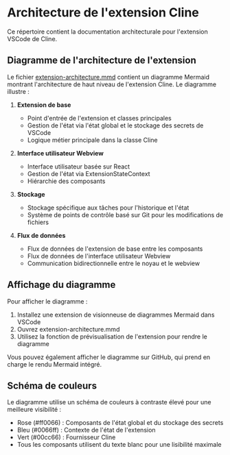 # Architecture de l'extension Cline

Ce répertoire contient la documentation architecturale pour l'extension VSCode de Cline.

## Diagramme de l'architecture de l'extension

Le fichier [extension-architecture.mmd](./extension-architecture.mmd) contient un diagramme Mermaid montrant l'architecture de haut niveau de l'extension Cline. Le diagramme illustre :

1. **Extension de base**
   - Point d'entrée de l'extension et classes principales
   - Gestion de l'état via l'état global et le stockage des secrets de VSCode
   - Logique métier principale dans la classe Cline

2. **Interface utilisateur Webview**
   - Interface utilisateur basée sur React
   - Gestion de l'état via ExtensionStateContext
   - Hiérarchie des composants

3. **Stockage**
   - Stockage spécifique aux tâches pour l'historique et l'état
   - Système de points de contrôle basé sur Git pour les modifications de fichiers

4. **Flux de données**
   - Flux de données de l'extension de base entre les composants
   - Flux de données de l'interface utilisateur Webview
   - Communication bidirectionnelle entre le noyau et le webview

## Affichage du diagramme

Pour afficher le diagramme :
1. Installez une extension de visionneuse de diagrammes Mermaid dans VSCode
2. Ouvrez extension-architecture.mmd
3. Utilisez la fonction de prévisualisation de l'extension pour rendre le diagramme

Vous pouvez également afficher le diagramme sur GitHub, qui prend en charge le rendu Mermaid intégré.

## Schéma de couleurs

Le diagramme utilise un schéma de couleurs à contraste élevé pour une meilleure visibilité :
- Rose (#ff0066) : Composants de l'état global et du stockage des secrets
- Bleu (#0066ff) : Contexte de l'état de l'extension
- Vert (#00cc66) : Fournisseur Cline
- Tous les composants utilisent du texte blanc pour une lisibilité maximale